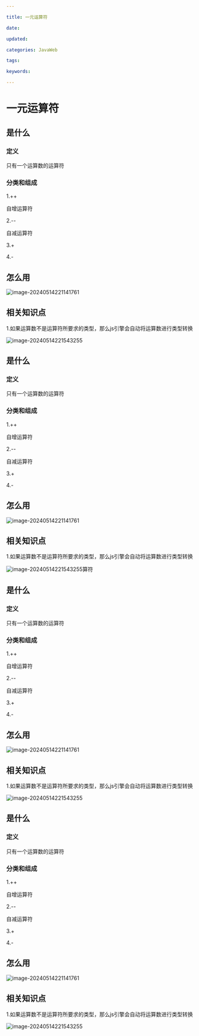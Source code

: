 ```yaml
---

title: 一元运算符

date: 

updated: 

categories: JavaWeb

tags: 

keywords: 

---
```

# 一元运算符



## 是什么

### 定义

只有一个运算数的运算符

### 分类和组成

1.++

自增运算符

2.--

自减运算符

3.+

4.-



## 怎么用

![image-20240514221141761](../TyporaImage/image-20240514221141761.png)

##  相关知识点

1.如果运算数不是运算符所要求的类型，那么js引擎会自动将运算数进行类型转换

![image-20240514221543255](../TyporaImage/image-20240514221543255.png)

## 是什么

### 定义

只有一个运算数的运算符

### 分类和组成

1.++

自增运算符

2.--

自减运算符

3.+

4.-



## 怎么用

![image-20240514221141761](../TyporaImage/image-20240514221141761.png)

##  相关知识点

1.如果运算数不是运算符所要求的类型，那么js引擎会自动将运算数进行类型转换

![image-20240514221543255](../TyporaImage/image-20240514221543255.png)算符



## 是什么

### 定义

只有一个运算数的运算符

### 分类和组成

1.++

自增运算符

2.--

自减运算符

3.+

4.-



## 怎么用

![image-20240514221141761](../TyporaImage/image-20240514221141761.png)

##  相关知识点

1.如果运算数不是运算符所要求的类型，那么js引擎会自动将运算数进行类型转换

![image-20240514221543255](../TyporaImage/image-20240514221543255.png)

## 是什么

### 定义

只有一个运算数的运算符

### 分类和组成

1.++

自增运算符

2.--

自减运算符

3.+

4.-



## 怎么用

![image-20240514221141761](../TyporaImage/image-20240514221141761.png)

##  相关知识点

1.如果运算数不是运算符所要求的类型，那么js引擎会自动将运算数进行类型转换

![image-20240514221543255](../TyporaImage/image-20240514221543255.png)